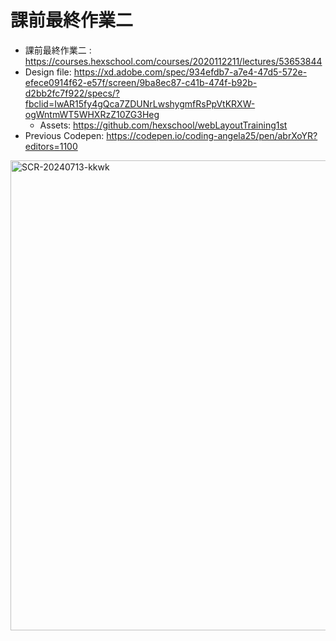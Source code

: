 # 課前最終作業二

- 課前最終作業二 : https://courses.hexschool.com/courses/2020112211/lectures/53653844
- Design file: https://xd.adobe.com/spec/934efdb7-a7e4-47d5-572e-efece0914f62-e57f/screen/9ba8ec87-c41b-474f-b92b-d2bb2fc7f922/specs/?fbclid=IwAR15fy4gQca7ZDUNrLwshygmfRsPpVtKRXW-ogWntmWT5WHXRzZ10ZG3Heg
  - Assets: https://github.com/hexschool/webLayoutTraining1st
- Previous Codepen: https://codepen.io/coding-angela25/pen/abrXoYR?editors=1100

<img width="752" alt="SCR-20240713-kkwk" src="https://github.com/user-attachments/assets/9e924fba-2629-4925-acb3-88c75888df5b">

